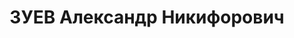 ---
title: ЗУЕВ Александр Никифорович
description: 'Род. 1908, г. Березники, Пермская обл., русский, обр: средне-спец..
  Род занятий: мастер депо транспортн цеха химкомбината, прож: г. Березники, Пермская
  обл.. Арест. 06.12.1936. Приговор: 04.05.1937, обв.: вред., терр., КРД - ВМН, конфискация
  имущества. Реабилитация - Военная коллегия ВС СССР'
---